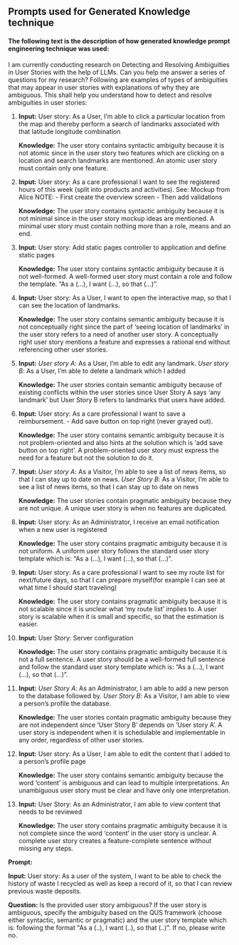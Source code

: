 ## Prompts used for Generated Knowledge technique
#### The following text is the description of how generated knowledge prompt engineering technique was used:

I am currently conducting research on Detecting and Resolving Ambiguities in User Stories with the help of LLMs. Can you help me answer a series of questions for my research? 
Following are examples of types of ambiguities that may appear in user stories with explanations of why they are ambiguous. This shall help you understand how to detect and resolve ambiguities in user stories: 

1. **Input:** User story: As a User, I’m able to click a particular location from the map and thereby perform a search of landmarks associated with that latitude longitude combination
    
   **Knowledge:** The user story contains syntactic ambiguity because it is not atomic since in the user story two features which are clicking on a location and search landmarks are mentioned. An atomic user story must contain only one feature. 

2. **Input:** User story: As a care professional I want to see the registered hours of this week (split into products and activities). See: Mockup from Alice NOTE: - First create the overview screen - Then add validations

   **Knowledge:** The user story contains syntactic ambiguity because it is not minimal since in the user story mockup ideas are mentioned. A minimal user story must contain nothing more than a role, means and an end.

3. **Input:** User story: Add static pages controller to application and define static pages

   **Knowledge:** The user story contains syntactic ambiguity because it is not well-formed. A well-formed user story must contain a role and follow the template. “As a (…), I want (…), so that (…)”.

4. **Input:** User story: As a User, I want to open the interactive map, so that I can see the location of landmarks.

   **Knowledge:** The user story contains semantic ambiguity because it is not conceptually right since the part of ‘seeing location of landmarks’ in the user story refers to a need of another user story. A conceptually right user story mentions a feature and expresses a rational end without referencing other user stories.

5. **Input:** _User story A_:  As a User, I’m able to edit any landmark. _User story B_: As a User, I’m able to delete a landmark which I added

   **Knowledge:** The user stories contain semantic ambiguity because of existing conflicts within the user stories since User Story A says ‘any landmark’ but User Story B refers to landmarks that users have added.

6. **Input:** User story: As a care professional I want to save a reimbursement. - Add save button on top right (never grayed out).

   **Knowledge:** The user story contains semantic ambiguity because it is not problem-oriented and also hints at the solution which is ‘add save button on top right’. A problem-oriented user story must express the need for a feature but not the solution to do it.

7. **Input:** _User story A_: As a Visitor, I’m able to see a list of news items, so that I can stay up to date on news. _User Story B_: As a Visitor, I’m able to see a list of news items, so that I can stay up to date on news 

   **Knowledge:** The user stories contain pragmatic ambiguity because they are not unique. A unique user story is when no features are duplicated.

8. **Input:** User story: As an Administrator, I receive an email notification when a new user is registered 

   **Knowledge:** The user story contains pragmatic ambiguity because it is not uniform. A uniform user story follows the standard user story template which is: “As a (…), I want (…), so that (…)”.

9. **Input:** User story: As a care professional I want to see my route list for next/future days, so that I can prepare myself(for example I can see at what time I should start traveling)

   **Knowledge:** The user story contains pragmatic ambiguity because it is not scalable since it is unclear what ‘my route list’ implies to. A user story is scalable when it is small and specific, so that the estimation is easier. 

10. **Input:** User Story: Server configuration 

    **Knowledge:** The user story contains pragmatic ambiguity because it is not a full sentence. A user story should be a well-formed full sentence and follow the standard user story template which is: “As a (…), I want (…), so that (…)”. 

11. **Input:** _User Story A_: As an Administrator, I am able to add a new person to the database followed by. _User Story B_: As a Visitor, I am able to view a person’s profile the database.

    **Knowledge:** The user stories contain pragmatic ambiguity because they are not independent since ‘User Story B’ depends on ‘User story A’. A user story is independent when it is schedulable and implementable in any order, regardless of other user stories. 

12. **Input:** User story: As a User, I am able to edit the content that I added to a person’s profile page

    **Knowledge:** The user story contains semantic ambiguity because the word ‘content’ is ambiguous and can lead to multiple interpretations. An unambiguous user story must be clear and have only one interpretation.

13. **Input:** User Story: As an Administrator, I am able to view content that needs to be reviewed 

    **Knowledge:** The user story contains pragmatic ambiguity because it is not complete since the word ‘content’ in the user story is unclear. A complete user story creates a feature-complete sentence without missing any steps.

**Prompt:** 

**Input:** User story: As a user of the system, I want to be able to check the history of waste I recycled as well as keep a record of it,  so that I can review previous waste deposits.

**Question:** Is the provided user story ambiguous? If the user story is ambiguous, specify the ambiguity based on the QUS framework (choose either syntactic, semantic or pragmatic) and the user story template which is: following the format "As a (..), I want (..), so that (..)". If no, please write no.
